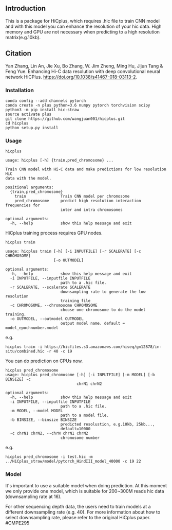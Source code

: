 ## Introduction
This is a package for HiCplus, which requires .hic file to train CNN model and with this model you can enhance the resolution of your hic data. High memory and GPU are not necessary when predicting to a high resolution matrix(e.g.10kb).

## Citation
Yan Zhang, Lin An, Jie Xu, Bo Zhang, W. Jim Zheng, Ming Hu, Jijun Tang & Feng Yue. Enhancing Hi-C data resolution with deep convolutional neural network HiCPlus. https://doi.org/10.1038/s41467-018-03113-2.  

### Installation
```
conda config --add channels pytorch  
conda create -n plus python=3.6 numpy pytorch torchvision scipy
python3 -m pip install hic-straw  
source activate plus  
git clone https://github.com/wangjuan001/hicplus.git  
cd hicplus
python setup.py install  
```

### Usage
```
hicplus

usage: hicplus [-h] {train,pred_chromosome} ...

Train CNN model with Hi-C data and make predictions for low resolution HiC
data with the model.

positional arguments:
  {train,pred_chromosome}
    train               Train CNN model per chromosome
    pred_chromosome     predict high resolution interaction frequencies for
                        inter and intra chromosomes

optional arguments:
  -h, --help            show this help message and exit

```

HiCplus training process requires GPU nodes.
```
hicplus train

usage: hicplus train [-h] [-i INPUTFILE] [-r SCALERATE] [-c CHROMOSOME]
                     [-o OUTMODEL]

optional arguments:
  -h, --help            show this help message and exit
  -i INPUTFILE, --inputfile INPUTFILE
                        path to a .hic file.
  -r SCALERATE, --scalerate SCALERATE
                        downsampling rate to generate the low resolution
                        training file
  -c CHROMOSOME, --chromosome CHROMOSOME
                        choose one chromosome to do the model training.
  -o OUTMODEL, --outmodel OUTMODEL
                        output model name. default = model_epochnumber.model

```
e.g.
```
hicplus train -i https://hicfiles.s3.amazonaws.com/hiseq/gm12878/in-situ/combined.hic -r 40 -c 19
```
You can do prediction on CPUs now.
```
hicplus pred_chromosome
usage: hicplus pred_chromosome [-h] [-i INPUTFILE] [-m MODEL] [-b BINSIZE] -c
                               chrN1 chrN2

optional arguments:
  -h, --help            show this help message and exit
  -i INPUTFILE, --inputfile INPUTFILE
                        path to a .hic file.
  -m MODEL, --model MODEL
                        path to a model file.
  -b BINSIZE, --binsize BINSIZE
                        predicted resolustion, e.g.10kb, 25kb...,
                        default=10000
  -c chrN1 chrN2, --chrN chrN1 chrN2
                        chromosome number
```
e.g.
```
hicplus pred_chromosome -i test.hic -m ../HiCplus_straw/model/pytorch_HindIII_model_40000 -c 19 22
```

### Model
It's important to use a suitable model when doing prediction. At this moment we only provide one model, which is suitable for 200~300M reads hic data (downsampling rate at 16).   

For other sequencing depth data, the users need to train models at a different downsampling rate (e.g. 40). For more information about how to select downsampling rate, please refer to the original HiCplus paper.
#CMPE295
